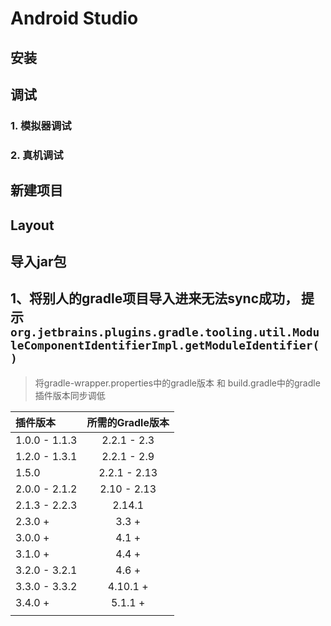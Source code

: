 # Android Studio

## 安装

## 调试

### 1. 模拟器调试

### 2. 真机调试

## 新建项目

## Layout

## 导入jar包

## 1、将别人的gradle项目导入进来无法sync成功， 提示`org.jetbrains.plugins.gradle.tooling.util.ModuleComponentIdentifierImpl.getModuleIdentifier()`

> 将gradle-wrapper.properties中的gradle版本 和 build.gradle中的gradle插件版本同步调低

|插件版本|所需的Gradle版本|
|:-|:-:|
|1.0.0 - 1.1.3| 2.2.1 - 2.3|
|1.2.0 - 1.3.1| 2.2.1 - 2.9|
|1.5.0|2.2.1 - 2.13|
|2.0.0 - 2.1.2|2.10 - 2.13|
|2.1.3 - 2.2.3|2.14.1|
|2.3.0 +|3.3 +|
|3.0.0 +|4.1 +|
|3.1.0 +|4.4 +|
|3.2.0 - 3.2.1|4.6 +|
|3.3.0 - 3.3.2|4.10.1 +|
|3.4.0 +|5.1.1 +|
||